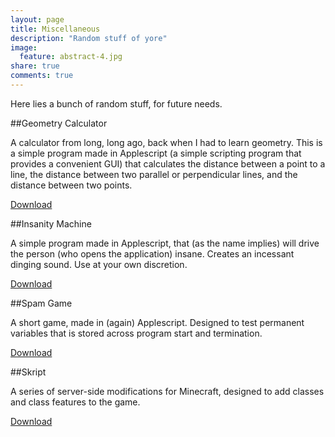 ```yaml
---
layout: page
title: Miscellaneous
description: "Random stuff of yore"
image:
  feature: abstract-4.jpg
share: true
comments: true
---
```


Here lies a bunch of random stuff, for future needs.

##Geometry Calculator

A calculator from long, long ago, back when I had to learn geometry. This is a simple
program made in Applescript (a simple scripting program that provides a convenient
GUI) that calculates the distance between a point to a line, the distance between two 
parallel or perpendicular lines, and the distance between two points.

<div markdown="0"><a href="/misc/gcalc.zip" target="_self" class="btn">Download</a></div>

##Insanity Machine

A simple program made in Applescript, that (as the name implies) will drive the person
(who opens the application) insane. Creates an incessant dinging sound. Use at your
own discretion.

<div markdown="0"><a href="/misc/insanity_machine.zip" target="_self" class="btn">Download</a></div>

##Spam Game

A short game, made in (again) Applescript. Designed to test permanent variables that
is stored across program start and termination. 

<div markdown="0"><a href="/misc/SpamGamev4.scpt" target="_self" class="btn">Download</a></div>

##Skript

A series of server-side modifications for Minecraft, designed to add classes and class
features to the game.

<div markdown="0"><a href="/misc/skript_files.zip" target="_self" class="btn">Download</a></div>
